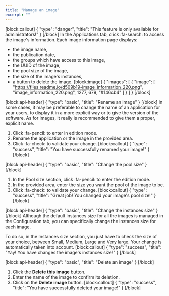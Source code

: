 ```yaml
---
title: "Manage an image"
excerpt: ""
---
```

[block:callout]
{
  "type": "danger",
  "title": "This feature is only available for administrators!"
}
[/block]
In the Applications tab, click :fa-search: to access the image's information. Each image information page displays:
  * the image name,
  * the publication date,
  * the groups which have access to this image,
  * the UUID of the image,
  * the pool size of the image,
  * the size of the image's instances,
  * a button to delete the image.
[block:image]
{
  "images": [
    {
      "image": [
        "https://files.readme.io/d509b19-image_information_220.png",
        "image_information_220.png",
        1277,
        679,
        "#146cb4"
      ]
    }
  ]
}
[/block]

[block:api-header]
{
  "type": "basic",
  "title": "Rename an image"
}
[/block]
In some cases, it may be preferable to change the name of an application for your users, to display it in a more explicit way or to give the version of the software. As for images, it really is recommended to give them a proper, explicit name.

1. Click :fa-pencil: to enter in edition mode.
2. Rename the application or the image in the provided area. 
3. Click :fa-check: to validate your change. 
[block:callout]
{
  "type": "success",
  "title": "You have successfully renamed your image!"
}
[/block]

[block:api-header]
{
  "type": "basic",
  "title": "Change the pool size"
}
[/block]
1. In the Pool size section, click :fa-pencil: to enter the edition mode.
2. In the provided area, enter the size you want the pool of the image to be.
3. Click :fa-check: to validate your change.
[block:callout]
{
  "type": "success",
  "title": "Great job! You changed your image's pool size!"
}
[/block]

[block:api-header]
{
  "type": "basic",
  "title": "Change the instances size"
}
[/block]
Although the default instances size for all the images is managed in the Configuration tab, you can specifically change the instances size for each image.

To do so, in the Instances size section, you just have to check the size of your choice, between Small, Medium, Large and Very large. Your change is automatically taken into account.
[block:callout]
{
  "type": "success",
  "title": "Yay! You have changes the image's instances size!"
}
[/block]

[block:api-header]
{
  "type": "basic",
  "title": "Delete an image"
}
[/block]
1. Click the **Delete this image** button. 
2. Enter the name of the image to confirm its deletion.
3. Click on the **Delete image** button.
[block:callout]
{
  "type": "success",
  "title": "You have successfully deleted your image!"
}
[/block]